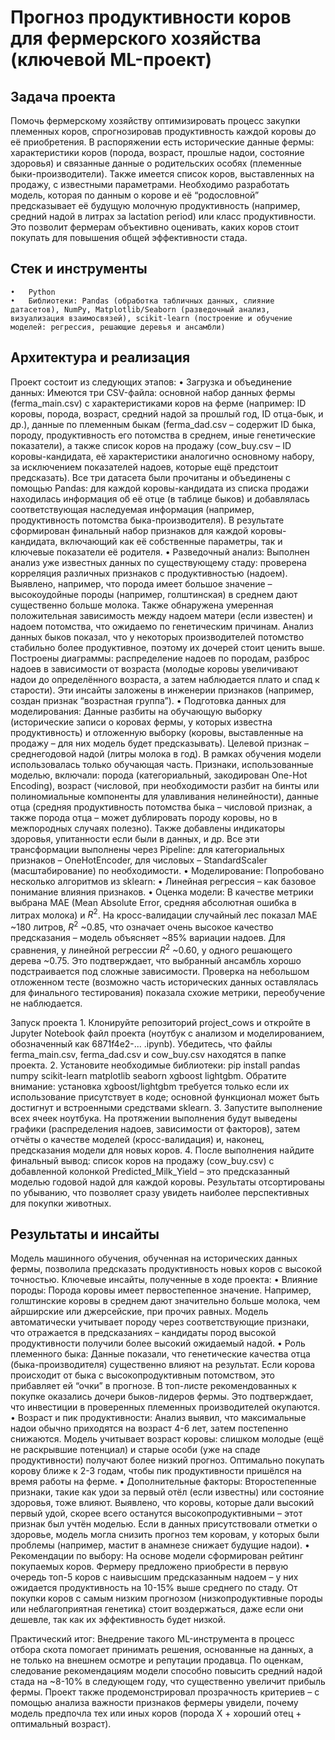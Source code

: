 # Прогноз продуктивности коров для фермерского хозяйства (ключевой ML-проект)

## Задача проекта

Помочь фермерскому хозяйству оптимизировать процесс закупки племенных коров, спрогнозировав продуктивность каждой коровы до её приобретения. В распоряжении есть исторические данные фермы: характеристики коров (порода, возраст, прошлые надои, состояние здоровья) и связанные данные о родительских особях (племенные быки-производители). Также имеется список коров, выставленных на продажу, с известными параметрами. Необходимо разработать модель, которая по данным о корове и её “родословной” предсказывает её будущую молочную продуктивность (например, средний надой в литрах за lactation period) или класс продуктивности. Это позволит фермерам объективно оценивать, каких коров стоит покупать для повышения общей эффективности стада.

## Стек и инструменты
	•	Python
	•	Библиотеки: Pandas (обработка табличных данных, слияние датасетов), NumPy, Matplotlib/Seaborn (разведочный анализ, визуализация взаимосвязей), scikit-learn (построение и обучение моделей: регрессия, решающие деревья и ансамбли)

## Архитектура и реализация

Проект состоит из следующих этапов:
	•	Загрузка и объединение данных: Имеются три CSV-файла: основной набор данных фермы (ferma_main.csv) с характеристиками коров на ферме (например: ID коровы, порода, возраст, средний надой за прошлый год, ID отца-бык, и др.), данные по племенным быкам (ferma_dad.csv – содержит ID быка, породу, продуктивность его потомства в среднем, иные генетические показатели), а также список коров на продажу (cow_buy.csv – ID коровы-кандидата, её характеристики аналогично основному набору, за исключением показателей надоев, которые ещё предстоит предсказать). Все три датасета были прочитаны и объединены с помощью Pandas: для каждой коровы-кандидата из списка продажи находилась информация об её отце (в таблице быков) и добавлялась соответствующая наследуемая информация (например, продуктивность потомства быка-производителя). В результате сформирован финальный набор признаков для каждой коровы-кандидата, включающий как её собственные параметры, так и ключевые показатели её родителя.
	•	Разведочный анализ: Выполнен анализ уже известных данных по существующему стаду: проверена корреляция различных признаков с продуктивностью (надоем). Выявлено, например, что порода имеет большое значение – высокоудойные породы (например, голштинская) в среднем дают существенно больше молока. Также обнаружена умеренная положительная зависимость между надоем матери (если известен) и надоем потомства, что ожидаемо по генетическим причинам. Анализ данных быков показал, что у некоторых производителей потомство стабильно более продуктивное, поэтому их дочерей стоит ценить выше. Построены диаграммы: распределение надоев по породам, разброс надоев в зависимости от возраста (молодые коровы увеличивают надои до определённого возраста, а затем наблюдается плато и спад к старости). Эти инсайты заложены в инженерии признаков (например, создан признак “возрастная группа”).
	•	Подготовка данных для моделирования: Данные разбиты на обучающую выборку (исторические записи о коровах фермы, у которых известна продуктивность) и отложенную выборку (коровы, выставленные на продажу – для них модель будет предсказывать). Целевой признак – среднегодовой надой (литры молока в год). В рамках обучения модели использовалась только обучающая часть. Признаки, использованные моделью, включали: порода (категориальный, закодирован One-Hot Encoding), возраст (числовой, при необходимости разбит на бинты или полиномиальные компоненты для улавливания нелинейности), данные отца (средняя продуктивность потомства быка – числовой признак, а также порода отца – может дублировать породу коровы, но в межпородных случаях полезно). Также добавлены индикаторы здоровья, упитанности если были в данных, и др. Все эти трансформации выполнены через Pipeline: для категориальных признаков – OneHotEncoder, для числовых – StandardScaler (масштабирование) по необходимости.
	•	Моделирование: Попробовано несколько алгоритмов из sklearn:
	•	Линейная регрессия – как базовое понимание влияния признаков.
	•	Оценка модели: В качестве метрики выбрана MAE (Mean Absolute Error, средняя абсолютная ошибка в литрах молока) и $R^2$. На кросс-валидации случайный лес показал MAE ~180 литров, $R^2$ ~0.85, что означает очень высокое качество предсказания – модель объясняет ~85% вариации надоев. Для сравнения, у линейной регрессии $R^2$ ~0.60, у одного решающего дерева ~0.75. Это подтверждает, что выбранный ансамбль хорошо подстраивается под сложные зависимости. Проверка на небольшом отложенном тесте (возможно часть исторических данных оставлялась для финального тестирования) показала схожие метрики, переобучение не наблюдается.

Запуск проекта
	1.	Клонируйте репозиторий project_cows и откройте в Jupyter Notebook файл проекта (ноутбук с анализом и моделированием, обозначенный как 6871f4e2-... .ipynb). Убедитесь, что файлы ferma_main.csv, ferma_dad.csv и cow_buy.csv находятся в папке проекта.
	2.	Установите необходимые библиотеки: pip install pandas numpy scikit-learn matplotlib seaborn xgboost lightgbm. Обратите внимание: установка xgboost/lightgbm требуется только если их использование присутствует в коде; основной функционал может быть достигнут и встроенными средствами sklearn.
	3.	Запустите выполнение всех ячеек ноутбука. На протяжении выполнения будут выведены графики (распределения надоев, зависимости от факторов), затем отчёты о качестве моделей (кросс-валидация) и, наконец, предсказания модели для новых коров.
	4.	После выполнения найдите финальный вывод: список коров на продажу (cow_buy.csv) с добавленной колонкой Predicted_Milk_Yield – это предсказанный моделью годовой надой для каждой коровы. Результаты отсортированы по убыванию, что позволяет сразу увидеть наиболее перспективных для покупки животных.

## Результаты и инсайты

Модель машинного обучения, обученная на исторических данных фермы, позволила предсказать продуктивность новых коров с высокой точностью. Ключевые инсайты, полученные в ходе проекта:
	•	Влияние породы: Порода коровы имеет первостепенное значение. Например, голштинские коровы в среднем дают значительно больше молока, чем айрширские или джерсейские, при прочих равных. Модель автоматически учитывает породу через соответствующие признаки, что отражается в предсказаниях – кандидаты пород высокой продуктивности получили более высокий ожидаемый надой.
	•	Роль племенного быка: Данные показали, что генетические качества отца (быка-производителя) существенно влияют на результат. Если корова происходит от быка с высокопродуктивным потомством, это прибавляет ей “очки” в прогнозе. В топ-листе рекомендованных к покупке оказались дочери быков-лидеров фермы. Это подтверждает, что инвестиции в проверенных племенных производителей окупаются.
	•	Возраст и пик продуктивности: Анализ выявил, что максимальные надои обычно приходятся на возраст 4-6 лет, затем постепенно снижаются. Модель учитывает возраст коровы: слишком молодые (ещё не раскрывшие потенциал) и старые особи (уже на спаде продуктивности) получают более низкий прогноз. Оптимально покупать корову ближе к 2-3 годам, чтобы пик продуктивности пришёлся на время работы на ферме.
	•	Дополнительные факторы: Второстепенные признаки, такие как удои за первый отёл (если известны) или состояние здоровья, тоже влияют. Выявлено, что коровы, которые дали высокий первый удой, скорее всего останутся высокопродуктивными – этот признак был учтён моделью. Если в данных присутствовали отметки о здоровье, модель могла снизить прогноз тем коровам, у которых были проблемы (например, мастит в анамнезе снижает будущие надои).
	•	Рекомендации по выбору: На основе модели сформирован рейтинг покупаемых коров. Фермеру предложено приобрести в первую очередь топ-5 коров с наивысшим предсказанным надоем – у них ожидается продуктивность на 10-15% выше среднего по стаду. От покупки коров с самым низким прогнозом (низкопродуктивные породы или неблагоприятная генетика) стоит воздержаться, даже если они дешевле, так как их эффективность будет низкой.

Практический итог: Внедрение такого ML-инструмента в процесс отбора скота помогает принимать решения, основанные на данных, а не только на внешнем осмотре и репутации продавца. По оценкам, следование рекомендациям модели способно повысить средний надой стада на ~8-10% в следующем году, что существенно увеличит прибыль фермы. Проект также продемонстрировал прозрачность критериев – с помощью анализа важности признаков фермеры увидели, почему модель предпочла тех или иных коров (порода X + хороший отец + оптимальный возраст).
